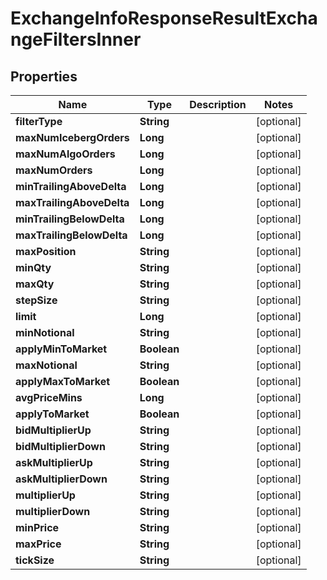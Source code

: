 

# ExchangeInfoResponseResultExchangeFiltersInner


## Properties

| Name | Type | Description | Notes |
|------------ | ------------- | ------------- | -------------|
|**filterType** | **String** |  |  [optional] |
|**maxNumIcebergOrders** | **Long** |  |  [optional] |
|**maxNumAlgoOrders** | **Long** |  |  [optional] |
|**maxNumOrders** | **Long** |  |  [optional] |
|**minTrailingAboveDelta** | **Long** |  |  [optional] |
|**maxTrailingAboveDelta** | **Long** |  |  [optional] |
|**minTrailingBelowDelta** | **Long** |  |  [optional] |
|**maxTrailingBelowDelta** | **Long** |  |  [optional] |
|**maxPosition** | **String** |  |  [optional] |
|**minQty** | **String** |  |  [optional] |
|**maxQty** | **String** |  |  [optional] |
|**stepSize** | **String** |  |  [optional] |
|**limit** | **Long** |  |  [optional] |
|**minNotional** | **String** |  |  [optional] |
|**applyMinToMarket** | **Boolean** |  |  [optional] |
|**maxNotional** | **String** |  |  [optional] |
|**applyMaxToMarket** | **Boolean** |  |  [optional] |
|**avgPriceMins** | **Long** |  |  [optional] |
|**applyToMarket** | **Boolean** |  |  [optional] |
|**bidMultiplierUp** | **String** |  |  [optional] |
|**bidMultiplierDown** | **String** |  |  [optional] |
|**askMultiplierUp** | **String** |  |  [optional] |
|**askMultiplierDown** | **String** |  |  [optional] |
|**multiplierUp** | **String** |  |  [optional] |
|**multiplierDown** | **String** |  |  [optional] |
|**minPrice** | **String** |  |  [optional] |
|**maxPrice** | **String** |  |  [optional] |
|**tickSize** | **String** |  |  [optional] |



